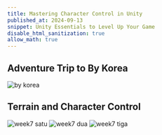 ```yaml
---
title: Mastering Character Control in Unity 
published_at: 2024-09-13
snippet: Unity Essentials to Level Up Your Game
disable_html_sanitization: true
allow_math: true
---
```


## Adventure Trip to By Korea
![by korea](bykorea.jpg)


## Terrain and Character Control
![week7 satu](week7satu.jpeg)
![week7 dua](week7dua.jpeg)
![week7 tiga](week7tiga.jpeg)